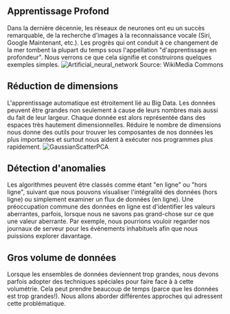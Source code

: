 ## Apprentissage Profond
Dans la dernière décennie, les réseaux de neurones ont eu un succès remarquable, de la recherche d'images à la reconnaissance vocale (Siri, Google Maintenant, etc.). Les progrès qui ont conduit à ce changement de la mer tombent la plupart du temps sous l'appellation "d'apprentissage en profondeur". Nous verrons ce que cela signifie et construirons quelques exemples simples.
![Artificial_neural_network](https://upload.wikimedia.org/wikipedia/commons/thumb/e/e4/Artificial_neural_network.svg/560px-Artificial_neural_network.svg.png)
Source: WikiMedia Commons

## Réduction de dimensions
L'apprentissage automatique est étroitement lié au Big Data. Les données peuvent être grandes non seulement à cause de leurs nombres mais aussi du fait de leur largeur. Chaque donnée est alors représentée dans des espaces très hautement dimensionnelles. Réduire le nombre de dimensions nous donne des outils pour trouver les composantes de nos données les plus importantes et surtout nous aident à exécuter nos programmes plus rapidement.
![GaussianScatterPCA](https://upload.wikimedia.org/wikipedia/commons/thumb/1/15/GaussianScatterPCA.png/512px-GaussianScatterPCA.png)

## Détection d'anomalies
Les algorithmes peuvent être classés comme étant "en ligne" ou "hors ligne", suivant que nous pouvons visualiser l'intégralité des données (hors ligne) ou simplement examiner un flux de données (en ligne). Une préoccupation commune des données en ligne est d'identifier les valeurs aberrantes, parfois, lorsque nous ne savons pas grand-chose sur ce que une valeur aberrante. Par exemple, nous pourrions vouloir regarder nos journaux de serveur pour les événements inhabituels afin que nous puissions explorer davantage.

## Gros volume de données
Lorsque les ensembles de données deviennent trop grandes, nous devons parfois  adopter des techniques spéciales pour faire face à à cette volumétrie. Cela peut prendre beaucoup de temps (parce que les données est trop grandes!). Nous allons aborder différentes approches qui adressent cette problématique.
